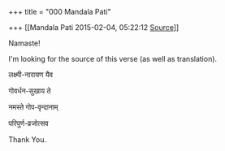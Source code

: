 +++
title = "000 Mandala Pati"

+++
[[Mandala Pati	2015-02-04, 05:22:12 [Source](https://groups.google.com/g/samskrita/c/fCZw7YYiK8M)]]



Namaste!  
  
I'm looking for the source of this verse (as well as translation).  
  

लक्ष्मी-नारायण यैव  

गोवर्धन-सुखाय ते  

नमस्ते गोप-वृन्दानाम्  

परिपुर्ण-व्रजोत्सव  
  
Thank You.  
  

  



  

